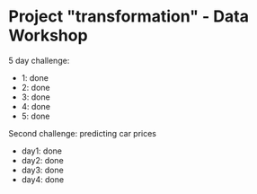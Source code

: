 # Project "transformation" - Data Workshop

5 day challenge:
- 1: done
- 2: done
- 3: done
- 4: done
- 5: done

Second challenge: predicting car prices
- day1: done
- day2: done
- day3: done
- day4: done
